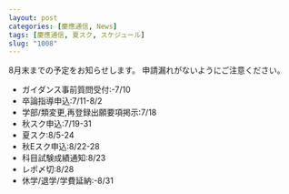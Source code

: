 ```yaml
---
layout: post
categories: [慶應通信, News]
tags: [慶應通信, 夏スク, スケジュール]
slug: "1008"
---
```

8月末までの予定をお知らせします。
申請漏れがないようにご注意ください。

* ガイダンス事前質問受付:-7/10
* 卒論指導申込:7/11-8/2
* 学部/類変更,再登録出願要項掲示:7/18
* 秋スク申込:7/19-31
* 夏スク:8/5-24
* 秋Eスク申込:8/22-28
* 科目試験成績通知:8/23
* レポ〆切:8/28
* 休学/退学/学費延納:-8/31